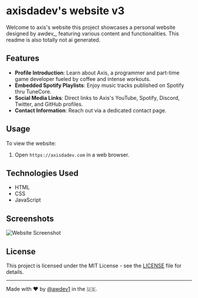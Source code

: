 # axisdadev's website v3

Welcome to axis's website this project showcases a personal website designed by awdev_, featuring various content and functionalities. This readme is also totally not ai generated.

## Features

- **Profile Introduction**: Learn about Axis, a programmer and part-time game developer fueled by coffee and intense workouts.
- **Embedded Spotify Playlists**: Enjoy music tracks published on Spotify thru TuneCore.
- **Social Media Links**: Direct links to Axis's YouTube, Spotify, Discord, Twitter, and GitHub profiles.
- **Contact Information**: Reach out via a dedicated contact page.

## Usage

To view the website:
1. Open `https://axisdadev.com` in a web browser.

## Technologies Used

- HTML
- CSS
- JavaScript

## Screenshots

![Website Screenshot](https://github.com/awdev1/axisdadev/assets/165525907/fabf6ffc-f742-4c51-bbfc-e8131bdf9d7d)



## License

This project is licensed under the MIT License - see the [LICENSE](LICENSE) file for details.

---

Made with ❤️ by [@awdev1](https://github.com/awdev1) in the 🇺🇸.
